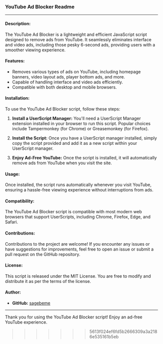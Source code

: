 ### YouTube Ad Blocker Readme

--------------------------------

#### Description:
The YouTube Ad Blocker is a lightweight and efficient JavaScript script designed to remove ads from YouTube. It seamlessly eliminates interface and video ads, including those pesky 6-second ads, providing users with a smoother viewing experience.

#### Features:
- Removes various types of ads on YouTube, including homepage banners, video layout ads, player bottom ads, and more.
- Capable of handling interface and video ads efficiently.
- Compatible with both desktop and mobile browsers.

#### Installation:
To use the YouTube Ad Blocker script, follow these steps:

1. **Install a UserScript Manager:** You'll need a UserScript Manager extension installed in your browser to run this script. Popular choices include Tampermonkey (for Chrome) or Greasemonkey (for Firefox).
   
2. **Install the Script:** Once you have a UserScript manager installed, simply copy the script provided and add it as a new script within your UserScript manager.

3. **Enjoy Ad-Free YouTube:** Once the script is installed, it will automatically remove ads from YouTube when you visit the site.

#### Usage:
Once installed, the script runs automatically whenever you visit YouTube, ensuring a hassle-free viewing experience without interruptions from ads.

#### Compatibility:
The YouTube Ad Blocker script is compatible with most modern web browsers that support UserScripts, including Chrome, Firefox, Edge, and Safari.

#### Contributions:
Contributions to the project are welcome! If you encounter any issues or have suggestions for improvements, feel free to open an issue or submit a pull request on the GitHub repository.

#### License:
This script is released under the MIT License. You are free to modify and distribute it as per the terms of the license.

#### Author:
- **GitHub:** [sagebeme](https://github.com/sagebeme)


---

Thank you for using the YouTube Ad Blocker script! Enjoy an ad-free YouTube experience.

>>>>>>> 5613f024ef6fd5b2666309a3a2186e535161b5eb